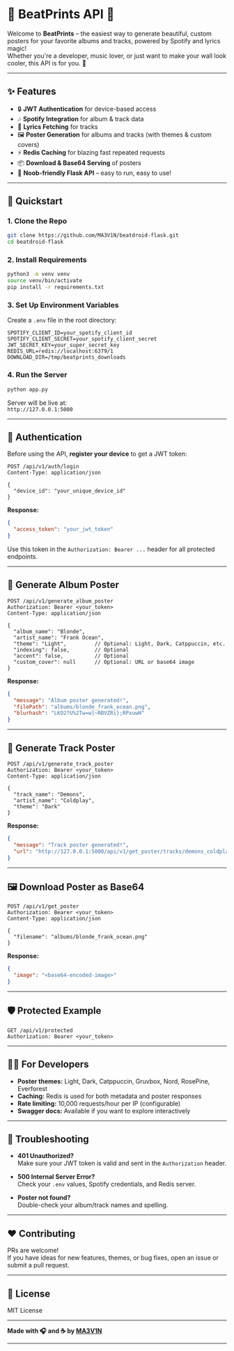 # 🎵 BeatPrints API 🎨

Welcome to **BeatPrints** – the easiest way to generate beautiful, custom posters for your favorite albums and tracks, powered by Spotify and lyrics magic!  
Whether you're a developer, music lover, or just want to make your wall look cooler, this API is for you. 🚀

---

## ✨ Features

- 🔒 **JWT Authentication** for device-based access
- 🎶 **Spotify Integration** for album & track data
- 📝 **Lyrics Fetching** for tracks
- 🖼️ **Poster Generation** for albums and tracks (with themes & custom covers)
- ⚡ **Redis Caching** for blazing fast repeated requests
- 📦 **Download & Base64 Serving** of posters
- 🐍 **Noob-friendly Flask API** – easy to run, easy to use!

---

## 🚀 Quickstart

### 1. **Clone the Repo**

```sh
git clone https://github.com/MA3V1N/beatdroid-flask.git
cd beatdroid-flask
```

### 2. **Install Requirements**

```sh
python3 -m venv venv
source venv/bin/activate
pip install -r requirements.txt
```

### 3. **Set Up Environment Variables**

Create a `.env` file in the root directory:

```env
SPOTIFY_CLIENT_ID=your_spotify_client_id
SPOTIFY_CLIENT_SECRET=your_spotify_client_secret
JWT_SECRET_KEY=your_super_secret_key
REDIS_URL=redis://localhost:6379/1
DOWNLOAD_DIR=/tmp/beatprints_downloads
```

### 4. **Run the Server**

```sh
python app.py
```

Server will be live at:  
`http://127.0.0.1:5000`

---

## 🔑 Authentication

Before using the API, **register your device** to get a JWT token:

```http
POST /api/v1/auth/login
Content-Type: application/json

{
  "device_id": "your_unique_device_id"
}
```

**Response:**
```json
{
  "access_token": "your_jwt_token"
}
```

Use this token in the `Authorization: Bearer ...` header for all protected endpoints.

---

## 🎨 Generate Album Poster

```http
POST /api/v1/generate_album_poster
Authorization: Bearer <your_token>
Content-Type: application/json

{
  "album_name": "Blonde",
  "artist_name": "Frank Ocean",
  "theme": "Light",         // Optional: Light, Dark, Catppuccin, etc.
  "indexing": false,        // Optional
  "accent": false,          // Optional
  "custom_cover": null      // Optional: URL or base64 image
}
```

**Response:**
```json
{
  "message": "Album poster generated!",
  "filePath": "albums/blonde_frank_ocean.png",
  "blurhash": "LKO2?U%2Tw=w]~RBVZRi};RPxuwH"
}
```

---

## 🎵 Generate Track Poster

```http
POST /api/v1/generate_track_poster
Authorization: Bearer <your_token>
Content-Type: application/json

{
  "track_name": "Demons",
  "artist_name": "Coldplay",
  "theme": "Dark"
}
```

**Response:**
```json
{
  "message": "Track poster generated!",
  "url": "http://127.0.0.1:5000/api/v1/get_poster/tracks/demons_coldplay.png"
}
```

---

## 🖼️ Download Poster as Base64

```http
POST /api/v1/get_poster
Authorization: Bearer <your_token>
Content-Type: application/json

{
  "filename": "albums/blonde_frank_ocean.png"
}
```

**Response:**
```json
{
  "image": "<base64-encoded-image>"
}
```

---

## 🛡️ Protected Example

```http
GET /api/v1/protected
Authorization: Bearer <your_token>
```

---

## 🧑‍💻 For Developers

- **Poster themes:** Light, Dark, Catppuccin, Gruvbox, Nord, RosePine, Everforest
- **Caching:** Redis is used for both metadata and poster responses
- **Rate limiting:** 10,000 requests/hour per IP (configurable)
- **Swagger docs:** Available if you want to explore interactively

---

## 🐞 Troubleshooting

- **401 Unauthorized?**  
  Make sure your JWT token is valid and sent in the `Authorization` header.

- **500 Internal Server Error?**  
  Check your `.env` values, Spotify credentials, and Redis server.

- **Poster not found?**  
  Double-check your album/track names and spelling.

---

## ❤️ Contributing

PRs are welcome!  
If you have ideas for new features, themes, or bug fixes, open an issue or submit a pull request.

---

## 📜 License

MIT License

---

**Made with 🎧 and ☕ by [MA3V1N](https://github.com/MA3V1N)**

---


